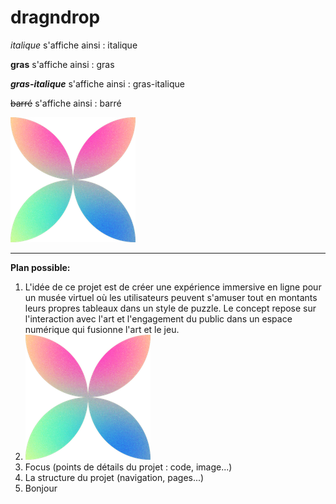 # dragndrop

_italique_ s'affiche ainsi : italique

**gras** s'affiche ainsi : gras

**_gras-italique_** s'affiche ainsi : gras-italique

~~barré~~ s'affiche ainsi : barré

![icône](images/image1.png)

---
**Plan possible:**
1. L'idée de ce projet est de créer une expérience immersive en ligne pour un musée virtuel où les utilisateurs peuvent s'amuser tout en montants leurs propres tableaux dans un style de puzzle. Le concept repose sur l'interaction avec l'art et l'engagement du public dans un espace numérique qui fusionne l'art et le jeu.
2. ![icône](images/image1.png)
3. Focus (points de détails du projet : code, image...)
4. La structure du projet (navigation, pages...)
5. Bonjour